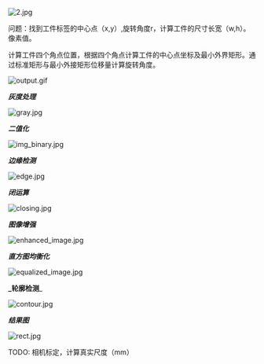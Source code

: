 ![2.jpg](img%2F2.jpg)

问题：找到工件标签的中心点（x,y）,旋转角度r，计算工件的尺寸长宽（w,h）。像素值。

计算工件四个角点位置，根据四个角点计算工件的中心点坐标及最小外界矩形。通过标准矩形与最小外接矩形位移量计算旋转角度。

![output.gif](output.gif)


**_灰度处理_**

![gray.jpg](result%2F2%2Fgray.jpg)

**_二值化_**

![img_binary.jpg](result%2F2%2Fimg_binary.jpg)

**_边缘检测_**

![edge.jpg](result%2F2%2Fedge.jpg)

**_闭运算_**

![closing.jpg](result%2F2%2Fclosing.jpg)

**_图像增强_**

![enhanced_image.jpg](result%2F2%2Fenhanced_image.jpg)

**_直方图均衡化_**

![equalized_image.jpg](result%2F2%2Fequalized_image.jpg)

**_轮廓检测**_

![contour.jpg](result%2F2%2Fcontour.jpg)

**_结果图_**

![rect.jpg](result%2F2%2Frect.jpg)

TODO:
相机标定，计算真实尺度（mm）
